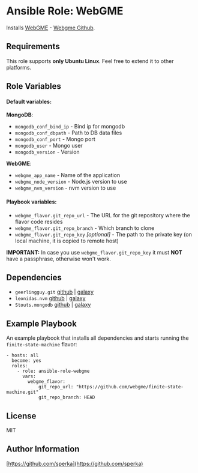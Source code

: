 Ansible Role: WebGME
====================

Installs [WebGME](https://webgme.org) - [Webgme Github](https://github.com/webgme/webgme).

Requirements
------------

This role supports **only Ubuntu Linux**. Feel free to extend it to other platforms.

Role Variables
--------------

#### Default variables:

**MongoDB**:

*   `mongodb_conf_bind_ip` - Bind ip for mongodb
*   `mongodb_conf_dbpath` - Path to DB data files
*   `mongodb_conf_port` - Mongo port
*   `mongodb_user` - Mongo user
*   `mongodb_version` - Version

**WebGME**:

*   `webgme_app_name` - Name of the application
*   `webgme_node_version` - Node.js version to use
*   `webgme_nvm_version` - nvm version to use


#### Playbook variables:

*   `webgme_flavor.git_repo_url` - The URL for the git repository where the flavor code resides
*   `webgme_flavor.git_repo_branch` - Which branch to clone
*   `webgme_flavor.git_repo_key` _[optional]_ - The path to the private key (on local machine, it is copied to remote host)

**IMPORTANT:** In case you use `webgme_flavor.git_repo_key` it must **NOT** have a passphrase, otherwise won't work.


Dependencies
------------

*   `geerlingguy.git` [github](https://github.com/geerlingguy/ansible-role-git) | [galaxy](https://galaxy.ansible.com/geerlingguy/git/)
*   `leonidas.nvm` [github](https://github.com/leonidas/ansible-nvm) | [galaxy](https://galaxy.ansible.com/leonidas/nvm/)
*   `Stouts.mongodb` [github](https://github.com/Stouts/Stouts.mongodb) | [galaxy](https://galaxy.ansible.com/Stouts/mongodb/)

Example Playbook
----------------

An example playbook that installs all dependencies and starts running the `finite-state-machine` flavor:

```ansible
- hosts: all
  become: yes
  roles:
    - role: ansible-role-webgme
      vars:
        webgme_flavor:
            git_repo_url: "https://github.com/webgme/finite-state-machine.git"
            git_repo_branch: HEAD
```

License
-------

MIT

Author Information
------------------

[https://github.com/sperka](https://github.com/sperka)
